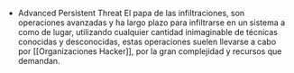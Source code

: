- Advanced Persistent Threat El papa de las infiltraciones, son operaciones avanzadas y ha largo plazo para infiltrarse en un sistema a como de lugar, utilizando cualquier cantidad inimaginable de técnicas conocidas y desconocidas, estas operaciones suelen llevarse a cabo por [[Organizaciones Hacker]], por la gran complejidad y recursos que demandan.